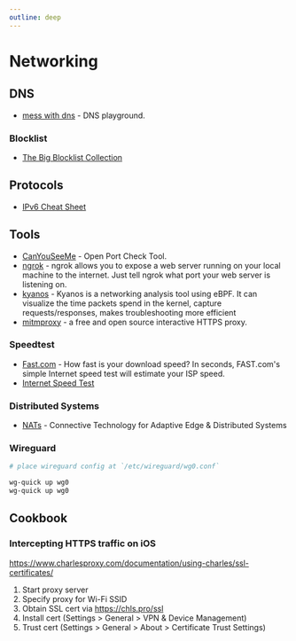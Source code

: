 ```yaml
---
outline: deep
---
```


# Networking

## DNS

- [mess with dns](https://messwithdns.net/) - DNS playground.

### Blocklist

- [The Big Blocklist Collection](https://firebog.net)

## Protocols

- [IPv6 Cheat Sheet](https://github.com/onemarcfifty/cheat-sheets/blob/main/networking/ipv6.md)

## Tools

- [CanYouSeeMe](https://canyouseeme.org) - Open Port Check Tool.
- [ngrok](https://ngrok.com/) - ngrok allows you to expose a web server running on your local machine to the internet. Just tell ngrok what port your web server is listening on.
- [kyanos](https://github.com/hengyoush/kyanos) - Kyanos is a networking analysis tool using eBPF. It can visualize the time packets spend in the kernel, capture requests/responses, makes troubleshooting more efficient
- [mitmproxy](https://www.mitmproxy.org/) - a free and open source interactive HTTPS proxy.

### Speedtest

- [Fast.com](https://fast.com/) - How fast is your download speed? In seconds, FAST.com's simple Internet speed test will estimate your ISP speed.
- [Internet Speed Test](https://speed.cloudflare.com/)

### Distributed Systems

- [NATs](https://nats.io/) - Connective Technology for Adaptive Edge & Distributed Systems

### Wireguard

```bash
# place wireguard config at `/etc/wireguard/wg0.conf`

wg-quick up wg0
wg-quick up wg0
```

## Cookbook

### Intercepting HTTPS traffic on iOS

<https://www.charlesproxy.com/documentation/using-charles/ssl-certificates/>

1. Start proxy server
2. Specify proxy for Wi-Fi SSID
3. Obtain SSL cert via <https://chls.pro/ssl>
4. Install cert (Settings > General > VPN & Device Management)
5. Trust cert (Settings > General > About > Certificate Trust Settings)
